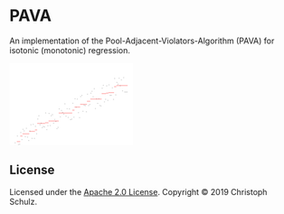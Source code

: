 # PAVA

An implementation of the Pool-Adjacent-Violators-Algorithm (PAVA) for isotonic (monotonic) regression.

![Example](https://github.com/schulzch/pava/raw/master/doc/example.svg?sanitize=true)

## License

Licensed under the [Apache 2.0 License](https://www.apache.org/licenses/LICENSE-2.0). Copyright &copy; 2019 Christoph Schulz.
